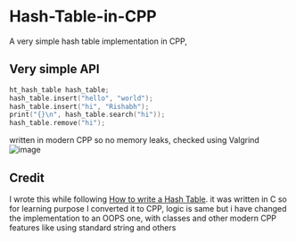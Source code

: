 # Hash-Table-in-CPP

A very simple hash table implementation in CPP,

## Very simple API

```cpp
ht_hash_table hash_table;
hash_table.insert("hello", "world");
hash_table.insert("hi", "Rishabh");
print("{}\n", hash_table.search("hi"));
hash_table.remove("hi");
```

written in modern CPP so no memory leaks, checked using Valgrind
![image](https://github.com/Rishabh672003/Hash-Table-in-CPP/assets/53911515/306b7c0c-2dcb-4f17-abf0-9beae48aab9b)


## Credit

I wrote this while following [How to write a Hash Table](https://github.com/jamesroutley/write-a-hash-table).
it was written in C so for learning purpose I converted it to CPP, logic is same but i have changed the implementation
to an OOPS one, with classes and other modern CPP features like using standard string and others
